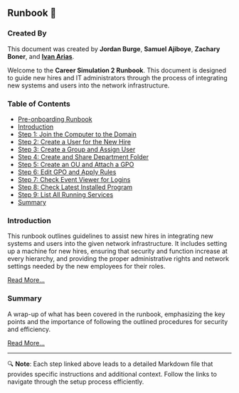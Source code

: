 ## Runbook 📙

### Created By

This document was created by **Jordan Burge**, **Samuel Ajiboye**, **Zachary Boner**, and [**Ivan Arias**](http://www.hcoco1.com).

Welcome to the **Career Simulation 2 Runbook**. This document is designed to guide new hires and IT administrators through the process of integrating new systems and users into the network infrastructure.

### Table of Contents

- [Pre-onboarding Runbook](steps/anboarding.md)
- [Introduction](#introduction)
- [Step 1: Join the Computer to the Domain](steps/step1.md)
- [Step 2: Create a User for the New Hire](steps/step2.md)
- [Step 3: Create a Group and Assign User](steps/step3.md)
- [Step 4: Create and Share Department Folder](steps/step4.md)
- [Step 5: Create an OU and Attach a GPO](steps/step5.md)
- [Step 6: Edit GPO and Apply Rules](steps/step6.md)
- [Step 7: Check Event Viewer for Logins](steps/step7.md)
- [Step 8: Check Latest Installed Program](steps/step8.md)
- [Step 9: List All Running Services](steps/step9.md)
- [Summary](#summary)

### Introduction

This runbook outlines guidelines to assist new hires in integrating new systems and users into the given network infrastructure. It includes setting up a machine for new hires, ensuring that security and function increase at every hierarchy, and providing the proper administrative rights and network settings needed by the new employees for their roles.

[Read More...](steps/introduction.md)

### Summary

A wrap-up of what has been covered in the runbook, emphasizing the key points and the importance of following the outlined procedures for security and efficiency.

[Read More...](steps/summary.md)

---
🔍
**Note**: Each step linked above leads to a detailed Markdown file that provides specific instructions and additional context. Follow the links to navigate through the setup process efficiently.


